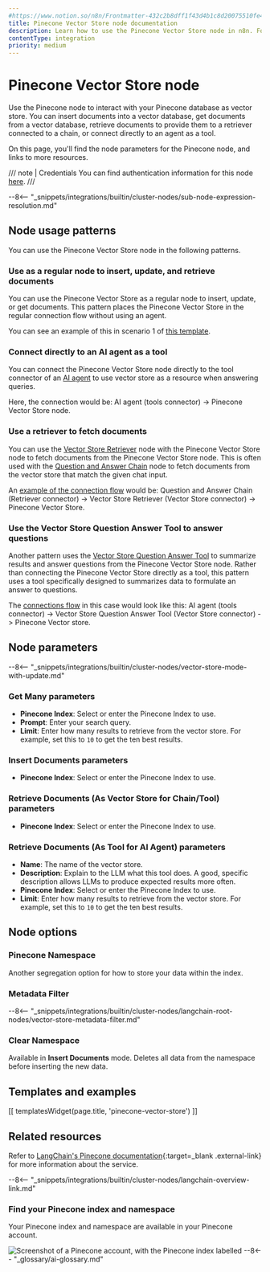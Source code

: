```yaml
---
#https://www.notion.so/n8n/Frontmatter-432c2b8dff1f43d4b1c8d20075510fe4
title: Pinecone Vector Store node documentation
description: Learn how to use the Pinecone Vector Store node in n8n. Follow technical documentation to integrate Pinecone Vector Store node into your workflows.
contentType: integration
priority: medium
---
```


# Pinecone Vector Store node

Use the Pinecone node to interact with your Pinecone database as vector store. You can insert documents into a vector database, get documents from a vector database, retrieve documents to provide them to a retriever connected to a chain, or connect directly to an agent as a tool.

On this page, you'll find the node parameters for the Pinecone node, and links to more resources.

/// note | Credentials
You can find authentication information for this node [here](/integrations/builtin/credentials/pinecone/).
///

--8<-- "_snippets/integrations/builtin/cluster-nodes/sub-node-expression-resolution.md"

## Node usage patterns

You can use the Pinecone Vector Store node in the following patterns.

### Use as a regular node to insert, update, and retrieve documents

You can use the Pinecone Vector Store as a regular node to insert, update, or get documents. This pattern places the Pinecone Vector Store in the regular connection flow without using an agent.

You can see an example of this in scenario 1 of [this template](https://n8n.io/workflows/2165-chat-with-pdf-docs-using-ai-quoting-sources/).

### Connect directly to an AI agent as a tool

You can connect the Pinecone Vector Store node directly to the tool connector of an [AI agent](/integrations/builtin/cluster-nodes/root-nodes/n8n-nodes-langchain.agent/) to use vector store as a resource when answering queries.

Here, the connection would be: AI agent (tools connector) -> Pinecone Vector Store node.

### Use a retriever to fetch documents

You can use the [Vector Store Retriever](/integrations/builtin/cluster-nodes/sub-nodes/n8n-nodes-langchain.retrievervectorstore/) node with the Pinecone Vector Store node to fetch documents from the Pinecone Vector Store node. This is often used with the [Question and Answer Chain](/integrations/builtin/cluster-nodes/root-nodes/n8n-nodes-langchain.chainretrievalqa/) node to fetch documents from the vector store that match the given chat input.

An [example of the connection flow](https://n8n.io/workflows/1960-ask-questions-about-a-pdf-using-ai/) would be: Question and Answer Chain (Retriever connector) -> Vector Store Retriever (Vector Store connector) -> Pinecone Vector Store.

### Use the Vector Store Question Answer Tool to answer questions

Another pattern uses the [Vector Store Question Answer Tool](/integrations/builtin/cluster-nodes/sub-nodes/n8n-nodes-langchain.toolvectorstore/) to summarize results and answer questions from the Pinecone Vector Store node. Rather than connecting the Pinecone Vector Store directly as a tool, this pattern uses a tool specifically designed to summarizes data to formulate an answer to questions.

The [connections flow](https://n8n.io/workflows/2705-chat-with-github-api-documentation-rag-powered-chatbot-with-pinecone-and-openai/) in this case would look like this: AI agent (tools connector) -> Vector Store Question Answer Tool (Vector Store connector) -> Pinecone Vector store.
	
## Node parameters

--8<-- "_snippets/integrations/builtin/cluster-nodes/vector-store-mode-with-update.md"

### Get Many parameters

* **Pinecone Index**: Select or enter the Pinecone Index to use.
* **Prompt**: Enter your search query.
* **Limit**: Enter how many results to retrieve from the vector store. For example, set this to `10` to get the ten best results.

### Insert Documents parameters

* **Pinecone Index**: Select or enter the Pinecone Index to use.

### Retrieve Documents (As Vector Store for Chain/Tool) parameters

* **Pinecone Index**: Select or enter the Pinecone Index to use.

### Retrieve Documents (As Tool for AI Agent) parameters

* **Name**: The name of the vector store.
* **Description**: Explain to the LLM what this tool does. A good, specific description allows LLMs to produce expected results more often.
* **Pinecone Index**: Select or enter the Pinecone Index to use.
* **Limit**: Enter how many results to retrieve from the vector store. For example, set this to `10` to get the ten best results.

## Node options

### Pinecone Namespace 

Another segregation option for how to store your data within the index.

### Metadata Filter

--8<-- "_snippets/integrations/builtin/cluster-nodes/langchain-root-nodes/vector-store-metadata-filter.md"

### Clear Namespace

Available in **Insert Documents** mode. Deletes all data from the namespace before inserting the new data.

## Templates and examples

<!-- see https://www.notion.so/n8n/Pull-in-templates-for-the-integrations-pages-37c716837b804d30a33b47475f6e3780 -->
[[ templatesWidget(page.title, 'pinecone-vector-store') ]]

## Related resources

Refer to [LangChain's Pinecone documentation](https://js.langchain.com/docs/integrations/vectorstores/pinecone/){:target=_blank .external-link} for more information about the service.

--8<-- "_snippets/integrations/builtin/cluster-nodes/langchain-overview-link.md"

### Find your Pinecone index and namespace

Your Pinecone index and namespace are available in your Pinecone account.

![Screenshot of a Pinecone account, with the Pinecone index labelled](/_images/integrations/builtin/cluster-nodes/vectorstorepinecone/pinecone-index-namespace.png)
--8<-- "_glossary/ai-glossary.md"
